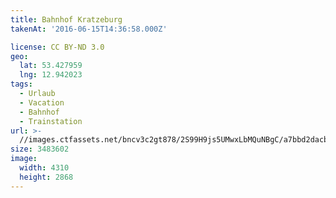 ```yaml
---
title: Bahnhof Kratzeburg
takenAt: '2016-06-15T14:36:58.000Z'

license: CC BY-ND 3.0
geo:
  lat: 53.427959
  lng: 12.942023
tags:
  - Urlaub
  - Vacation
  - Bahnhof
  - Trainstation
url: >-
  //images.ctfassets.net/bncv3c2gt878/2S99H9js5UMwxLbMQuNBgC/a7bbd2dacbcc1e8869c42ac878bdafc5/bahnhof-kratzeburg_28885160740_o
size: 3483602
image:
  width: 4310
  height: 2868
---
```

